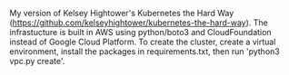My version of Kelsey Hightower's Kubernetes the Hard Way (https://github.com/kelseyhightower/kubernetes-the-hard-way).
The infrastucture is built in AWS using python/boto3 and CloudFoundation instead of Google Cloud Platform.  To create
the cluster, create a virtual environment, install the packages in requirements.txt, then run 'python3 vpc.py create'.
